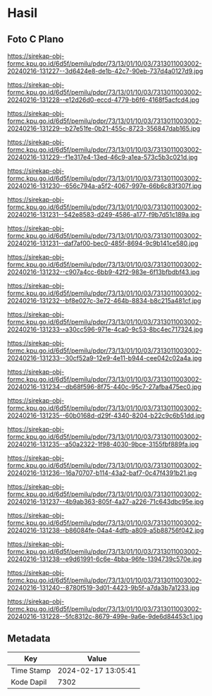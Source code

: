 # Hasil

## Foto C Plano

https://sirekap-obj-formc.kpu.go.id/6d5f/pemilu/pdpr/73/13/01/10/03/7313011003002-20240216-131227--3d6424e8-de1b-42c7-90eb-737d4a0127d9.jpg

https://sirekap-obj-formc.kpu.go.id/6d5f/pemilu/pdpr/73/13/01/10/03/7313011003002-20240216-131228--e12d26d0-eccd-4779-b6f6-4168f5acfcd4.jpg

https://sirekap-obj-formc.kpu.go.id/6d5f/pemilu/pdpr/73/13/01/10/03/7313011003002-20240216-131229--b27e51fe-0b21-455c-8723-356847dab165.jpg

https://sirekap-obj-formc.kpu.go.id/6d5f/pemilu/pdpr/73/13/01/10/03/7313011003002-20240216-131229--f1e317e4-13ed-46c9-a1ea-573c5b3c021d.jpg

https://sirekap-obj-formc.kpu.go.id/6d5f/pemilu/pdpr/73/13/01/10/03/7313011003002-20240216-131230--656c794a-a5f2-4067-997e-66b6c83f307f.jpg

https://sirekap-obj-formc.kpu.go.id/6d5f/pemilu/pdpr/73/13/01/10/03/7313011003002-20240216-131231--542e8583-d249-4586-a177-f9b7d51c189a.jpg

https://sirekap-obj-formc.kpu.go.id/6d5f/pemilu/pdpr/73/13/01/10/03/7313011003002-20240216-131231--daf7af00-bec0-485f-8694-9c9b141ce580.jpg

https://sirekap-obj-formc.kpu.go.id/6d5f/pemilu/pdpr/73/13/01/10/03/7313011003002-20240216-131232--c907a4cc-6bb9-42f2-983e-6f13bfbdbf43.jpg

https://sirekap-obj-formc.kpu.go.id/6d5f/pemilu/pdpr/73/13/01/10/03/7313011003002-20240216-131232--bf8e027c-3e72-464b-8834-b8c215a481cf.jpg

https://sirekap-obj-formc.kpu.go.id/6d5f/pemilu/pdpr/73/13/01/10/03/7313011003002-20240216-131233--a30cc596-971e-4ca0-9c53-8bc4ec717324.jpg

https://sirekap-obj-formc.kpu.go.id/6d5f/pemilu/pdpr/73/13/01/10/03/7313011003002-20240216-131233--30cf52a9-12e9-4e11-b944-cee042c02a4a.jpg

https://sirekap-obj-formc.kpu.go.id/6d5f/pemilu/pdpr/73/13/01/10/03/7313011003002-20240216-131234--db68f596-8f75-440c-95c7-27afba475ec0.jpg

https://sirekap-obj-formc.kpu.go.id/6d5f/pemilu/pdpr/73/13/01/10/03/7313011003002-20240216-131235--60b0168d-d29f-4340-8204-b22c9c6b51dd.jpg

https://sirekap-obj-formc.kpu.go.id/6d5f/pemilu/pdpr/73/13/01/10/03/7313011003002-20240216-131235--a50a2322-1f98-4030-9bce-3155fbf889fa.jpg

https://sirekap-obj-formc.kpu.go.id/6d5f/pemilu/pdpr/73/13/01/10/03/7313011003002-20240216-131236--16a70707-b114-43a2-baf7-0c47f4391b21.jpg

https://sirekap-obj-formc.kpu.go.id/6d5f/pemilu/pdpr/73/13/01/10/03/7313011003002-20240216-131237--4b9ab363-805f-4a27-a226-71c643dbc95e.jpg

https://sirekap-obj-formc.kpu.go.id/6d5f/pemilu/pdpr/73/13/01/10/03/7313011003002-20240216-131238--b86084fe-04a4-4dfb-a809-a5b88756f042.jpg

https://sirekap-obj-formc.kpu.go.id/6d5f/pemilu/pdpr/73/13/01/10/03/7313011003002-20240216-131238--e9d61991-6c6e-4bba-96fe-1394739c570e.jpg

https://sirekap-obj-formc.kpu.go.id/6d5f/pemilu/pdpr/73/13/01/10/03/7313011003002-20240216-131240--8780f519-3d01-4423-9b5f-a7da3b7a1233.jpg

https://sirekap-obj-formc.kpu.go.id/6d5f/pemilu/pdpr/73/13/01/10/03/7313011003002-20240216-131228--5fc8312c-8679-499e-9a6e-9de6d84453c1.jpg


## Metadata

| Key        | Value               |
| ---------- | ------------------- |
| Time Stamp | 2024-02-17 13:05:41 |
| Kode Dapil | 7302                |



